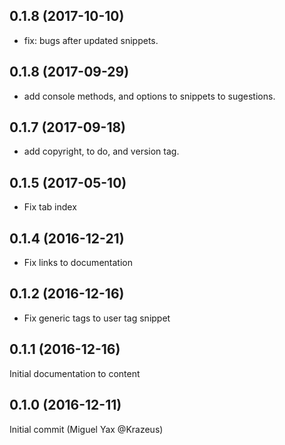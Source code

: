 ## 0.1.8 (2017-10-10)

* fix: bugs after updated snippets.

## 0.1.8 (2017-09-29)

* add console methods, and options to snippets to sugestions.  

## 0.1.7 (2017-09-18)

* add copyright, to do, and version tag. 

## 0.1.5 (2017-05-10)

* Fix tab index

## 0.1.4 (2016-12-21)

* Fix links to documentation

## 0.1.2 (2016-12-16)

* Fix generic tags to user tag snippet

## 0.1.1 (2016-12-16)

Initial documentation to content

## 0.1.0 (2016-12-11)

Initial commit (Miguel Yax @Krazeus)